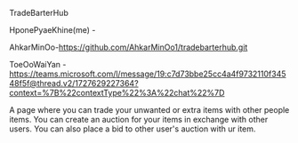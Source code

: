 TradeBarterHub

HponePyaeKhine(me) - 


AhkarMinOo-https://github.com/AhkarMinOo1/tradebarterhub.git


ToeOoWaiYan -https://teams.microsoft.com/l/message/19:c7d73bbe25cc4a4f9732110f34548f5f@thread.v2/1727629227364?context=%7B%22contextType%22%3A%22chat%22%7D

A page where you can trade your unwanted or extra items with other people items.
You can create an auction for your items in exchange with other users.
You can also place a bid to other user's auction with ur item.







